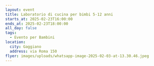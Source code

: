 ```yaml
---
layout: event
title: Laboratorio di cucina per bimbi 5-12 anni
starts_at: 2025-02-23T16:00:00
ends_at: 2025-02-23T18:00:00
all_day: false
tags:
  - Evento per Bambini
location:
  city: Gaggiano
  address: via Roma 150
flyer: images/uploads/whatsapp-image-2025-02-03-at-13.30.46.jpeg
---
```

